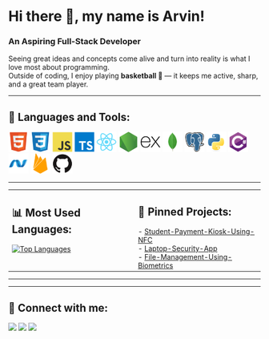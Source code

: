 # Hi there 👋, my name is Arvin!  

### An Aspiring Full-Stack Developer  

Seeing great ideas and concepts come alive and turn into reality is what I love most about programming.  
Outside of coding, I enjoy playing **basketball 🏀** — it keeps me active, sharp, and a great team player.  

---

## 🚀 Languages and Tools:
<p align="left">
  <img src="https://raw.githubusercontent.com/devicons/devicon/master/icons/html5/html5-original.svg" alt="html5" width="40" height="40"/>
  <img src="https://raw.githubusercontent.com/devicons/devicon/master/icons/css3/css3-original.svg" alt="css3" width="40" height="40"/>
  <img src="https://raw.githubusercontent.com/devicons/devicon/master/icons/javascript/javascript-original.svg" alt="javascript" width="40" height="40"/>
  <img src="https://raw.githubusercontent.com/devicons/devicon/master/icons/typescript/typescript-original.svg" alt="typescript" width="40" height="40"/>
  <img src="https://raw.githubusercontent.com/devicons/devicon/master/icons/react/react-original.svg" alt="react" width="40" height="40"/>
  <img src="https://raw.githubusercontent.com/devicons/devicon/master/icons/nodejs/nodejs-original.svg" alt="nodejs" width="40" height="40"/>
  <img src="https://raw.githubusercontent.com/devicons/devicon/master/icons/express/express-original.svg" alt="express" width="40" height="40"/>
  <img src="https://raw.githubusercontent.com/devicons/devicon/master/icons/mongodb/mongodb-original.svg" alt="mongodb" width="40" height="40"/>
  <img src="https://raw.githubusercontent.com/devicons/devicon/master/icons/postgresql/postgresql-original.svg" alt="postgresql" width="40" height="40"/>
  <img src="https://raw.githubusercontent.com/devicons/devicon/master/icons/python/python-original.svg" alt="python" width="40" height="40"/>
  <img src="https://raw.githubusercontent.com/devicons/devicon/master/icons/csharp/csharp-original.svg" alt="csharp" width="40" height="40"/>
  <img src="https://raw.githubusercontent.com/devicons/devicon/master/icons/dot-net/dot-net-original.svg" alt=".net" width="40" height="40"/>
  <img src="https://raw.githubusercontent.com/devicons/devicon/master/icons/firebase/firebase-plain.svg" alt="firebase" width="40" height="40"/>
  <img src="https://raw.githubusercontent.com/devicons/devicon/master/icons/github/github-original.svg" alt="github" width="40" height="40"/>
</p>

---

<table width="100%">
  <tr>
    <td width="50%" valign="top">
      <h2>📊 Most Used Languages:</h2>
      <a href="https://github.com/arvndlr">
        <img src="https://github-readme-stats.vercel.app/api/top-langs/?username=arvndlr&layout=compact&theme=radical" alt="Top Languages" />
      </a>
    </td>
    <td width="50%" valign="top">
      <h2>📌 Pinned Projects:</h2>
      - <a href="https://github.com/arvndlr/Student-Payment-Kiosk-02">Student-Payment-Kiosk-Using-NFC</a><br>
      - <a href="https://github.com/arvndlr/laptop-security-app">Laptop-Security-App</a><br>
      - <a href="https://github.com/arvndlr/File-Manager-Using-Biometrics">File-Management-Using-Biometrics</a>
    </td>
  </tr>
</table>

---
---


## 🤝 Connect with me:
<p>
  <a href="https://www.linkedin.com/in/arvndlr/"><img src="https://img.icons8.com/color/48/000000/linkedin.png" width="40"/></a>
  <a href="https://x.com/arvndlr"><img src="https://img.icons8.com/color/48/000000/twitter--v1.png" width="40"/></a>
  <a href="mailto:rvn.dlsrys@gmail.com"><img src="https://img.icons8.com/color/48/000000/gmail--v1.png" width="40"/></a>
</p>
